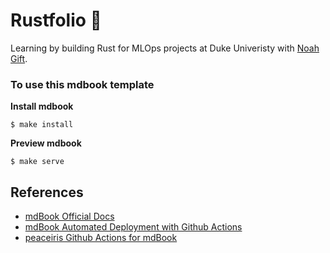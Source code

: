 # Rustfolio 🦀

Learning by building Rust for MLOps projects at Duke Univeristy with [Noah Gift](https://github.com/noahgift).


### To use this mdbook template

**Install mdbook**
```
$ make install
```

**Preview mdbook**
```
$ make serve
```

## References

* [mdBook Official Docs](https://rust-lang.github.io/mdBook/)
* [mdBook Automated Deployment with Github Actions](https://github.com/rust-lang/mdBook/wiki/Automated-Deployment%3A-GitHub-Actions)
* [peaceiris Github Actions for mdBook](https://github.com/marketplace/actions/github-pages-action#%EF%B8%8F-mdbook-rust)